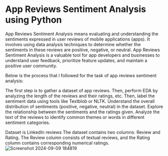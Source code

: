 # App Reviews Sentiment Analysis using Python
App Reviews Sentiment Analysis means evaluating and understanding the sentiments expressed in user reviews of mobile applications (apps).
It involves using data analysis techniques to determine whether the sentiments in these reviews are positive, negative, or neutral.
App Reviews Sentiment Analysis is a valuable tool for app developers and businesses to understand user feedback, prioritize feature updates, and maintain a positive user community.

Below is the process that i followed for the task of app reviews sentiment analysis:

The first step is to gather a dataset of app reviews.
Then, perform EDA by analyzing the length of the reviews and their ratings, etc.
Then, label the sentiment data using tools like Textblob or NLTK.
Understand the overall distribution of sentiments (positive, negative, neutral) in the dataset.
Explore the relationship between the sentiments and the ratings given.
Analyze the text of the reviews to identify common themes or words in different sentiment categories.

Dataset is LinkedIn reviews 
The dataset contains two columns: Review and Rating. The Review column consists of textual reviews, and the Rating column contains corresponding numerical ratings.
![Screenshot 2024-09-09 184819](https://github.com/user-attachments/assets/8879d335-0b80-41d5-8c9f-6ecbd9b1ea36)

